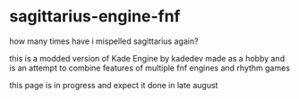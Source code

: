 # sagittarius-engine-fnf

how many times have i mispelled sagittarius again?

this is a modded version of Kade Engine by kadedev made as a hobby and is an attempt to combine features of multiple fnf engines and rhythm games

this page is in progress and expect it done in late august
